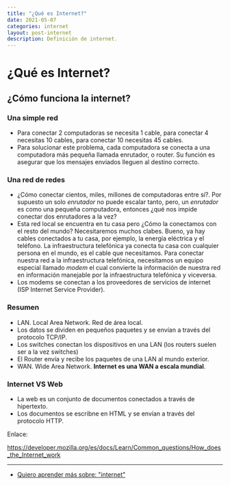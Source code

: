 ```yaml
---
title: "¿Qué es Internet?"
date: 2021-05-07
categories: internet
layout: post-internet
description: Definición de internet.
---
```


# ¿Qué es Internet?

## ¿Cómo funciona la internet?
### Una simple red
- Para conectar 2 computadoras se necesita 1 cable, para conectar 4 necesitas 10 cables, para conectar 10 necesitas 45 cables.
- Para solucionar este problema, cada computadora se conecta a una computadora más pequeña llamada enrutador, o router. Su función es asegurar que los mensajes enviados lleguen al destino correcto.

### Una red de redes
- ¿Cómo conectar cientos, miles, millones de computadoras entre sí?. Por supuesto un solo *enrutador* no puede escalar tanto, pero, un *enrutador* es como una pequeña computadora, entonces ¿qué nos impide conectar dos enrutadores a la vez?
- Esta red local se encuentra en tu casa pero ¿Cómo la conectamos con el resto del mundo? Necesitaremos muchos clabes. Bueno, ya hay cables conectados a tu casa, por ejemplo, la energía eléctrica y el teléfono. La infraestructura telefónica ya conecta tu casa con cualquier persona en el mundo, es el cable que necesitamos. Para conectar nuestra red a la infraestructura telefónica, necesitamos un equipo especial llamado *modem* el cual convierte la información de nuestra red en información manejable por la infraestructura telefónica y viceversa.
- Los modems se conectan a los proveedores de servicios de internet (ISP Internet Service Provider).

### Resumen
- LAN. Local Area Network. Red de área local.
- Los datos se dividen en pequeños paquetes y se envían a través del protocolo TCP/IP.
- Los switches conectan los dispositivos en una LAN (los routers suelen ser a la vez switches)
- El Router envía y recibe los paquetes de una LAN al mundo exterior.
- WAN. Wide Area Network. **Internet es una WAN a escala mundial**.

### Internet VS Web
- La web es un conjunto de documentos conectados a través de hipertexto.
- Los documentos se escribne en HTML y se envían a través del protocolo HTTP.

Enlace:

https://developer.mozilla.org/es/docs/Learn/Common_questions/How_does_the_Internet_work

***

- [Quiero aprender más sobre: "internet"](../00/internet)
